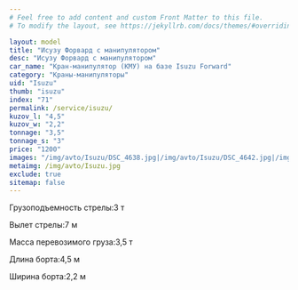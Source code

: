 ```yaml
---
# Feel free to add content and custom Front Matter to this file.
# To modify the layout, see https://jekyllrb.com/docs/themes/#overriding-theme-defaults

layout: model
title: "Исузу Форвард с манипулятором"
desc: "Исузу Форвард с манипулятором"
car_name: "Кран-манипулятор (КМУ) на базе Isuzu Forward"
category: "Краны-манипуляторы"
uid: "Isuzu"
thumb: "isuzu"
index: "71"
permalink: /service/isuzu/
kuzov_l: "4,5"
kuzov_w: "2,2"
tonnage: "3,5"
tonnage_s: "3"
price: "1200"
images: "/img/avto/Isuzu/DSC_4638.jpg|/img/avto/Isuzu/DSC_4642.jpg|/img/avto/Isuzu/DSC_4653.jpg"
metaimg: /img/avto/Isuzu.jpg
exclude: true
sitemap: false
---
```


<span>Грузоподъемность стрелы:</span><span>3 т</span>

<span>Вылет стрелы:</span><span>7 м</span>

<span>Масса перевозимого груза:</span><span>3,5 т</span>

<span>Длина борта:</span><span>4,5 м</span>

<span>Ширина борта:</span><span>2,2 м</span>
